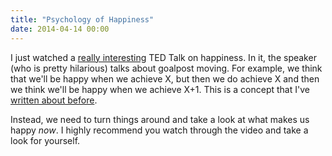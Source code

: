 ```yaml
---
title: "Psychology of Happiness"
date: 2014-04-14 00:00
---
```


<import><p>I just watched a <a href="http://www.ted.com/talks/shawn_achor_the_happy_secret_to_better_work">really interesting</a> TED Talk on happiness. In it, the speaker (who is pretty hilarious) talks about goalpost moving. For example, we think that we'll be happy when we achieve X, but then we do achieve X and then we think we'll be happy when we achieve X+1. This is a concept that I've <a href="http://ashfurrow.com/blog/you-never-arrive">written about before</a>. </p>

<p>Instead, we need to turn things around and take a look at what makes us happy <em>now</em>. I highly recommend you watch through the video and take a look for yourself. </p></import>

<!-- more -->

